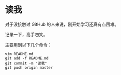# 读我 #

对于没接触过 GitHub 的人来说，刚开始学习还真有点困难。

记录一下，高手勿笑。

主要用到以下几个命令：

	vim README.md
	git add -f README.md 
	git commit -m "读我"
	git push origin master


